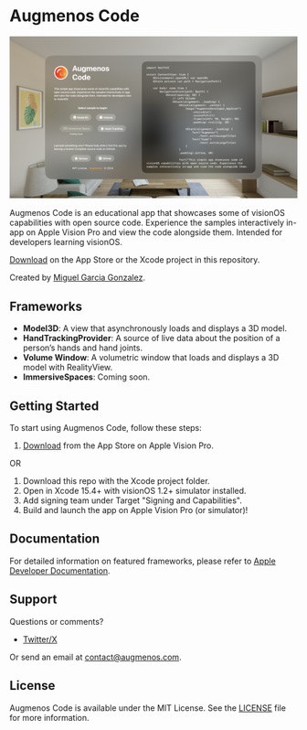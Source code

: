 # Augmenos Code

![Augmenos Code Preview](/images/AugmenosCode_01.png)

Augmenos Code is an educational app that showcases some of visionOS capabilities with open source code. Experience the samples interactively in-app on Apple Vision Pro and view the code alongside them. Intended for developers learning visionOS.

[Download](https://apps.apple.com/app/augmenos-code/id6544806836) on the App Store or the Xcode project in this repository.

Created by [Miguel Garcia Gonzalez](https://github.com/miggiegg).

## Frameworks

- **Model3D**: A view that asynchronously loads and displays a 3D model.
- **HandTrackingProvider**: A source of live data about the position of a person’s hands and hand joints.
- **Volume Window**: A volumetric window that loads and displays a 3D model with RealityView.
- **ImmersiveSpaces**: Coming soon.

## Getting Started

To start using Augmenos Code, follow these steps:

1. [Download](https://apps.apple.com/app/augmenos-code/id6544806836) from the App Store on Apple Vision Pro.

OR 

1. Download this repo with the Xcode project folder.
2. Open in Xcode 15.4+ with visionOS 1.2+ simulator installed.
3. Add signing team under Target "Signing and Capabilities".
4. Build and launch the app on Apple Vision Pro (or simulator)!

## Documentation

For detailed information on featured frameworks, please refer to [Apple Developer Documentation](https://developer.apple.com/documentation/).

## Support

Questions or comments?

- [Twitter/X](https://twitter.com/AugmenosStudio)

Or send an email at contact@augmenos.com.

## License

Augmenos Code is available under the MIT License. See the [LICENSE](LICENSE) file for more information.
